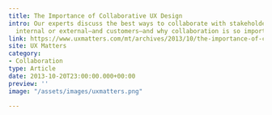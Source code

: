 ```yaml
---
title: The Importance of Collaborative UX Design
intro: Our experts discuss the best ways to collaborate with stakeholders—whether
  internal or external—and customers—and why collaboration is so important.
link: https://www.uxmatters.com/mt/archives/2013/10/the-importance-of-collaborative-ux-design.php
site: UX Matters
category:
- Collaboration
type: Article
date: 2013-10-20T23:00:00.000+00:00
preview: ''
image: "/assets/images/uxmatters.png"

---
```

